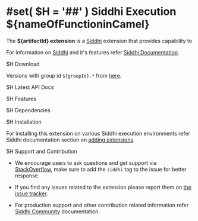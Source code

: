 ﻿#set( $H = '##' )
Siddhi Execution ${nameOfFunctioninCamel}
======================================

The **${artifactId} extension** is a <a target="_blank" href="https://siddhi.io/">Siddhi</a> extension that provides capability to 

For information on <a target="_blank" href="https://siddhi.io/">Siddhi</a> and it's features refer <a target="_blank" href="https://siddhi.io/redirect/docs.html">Siddhi Documentation</a>. 

$H Download

Versions with group id `${groupId}.*` from <a target="_blank" href="https://mvnrepository.com/artifact/${package}/${artifactId}/">here</a>.
   
$H Latest API Docs
    
$H Features
    
$H Dependencies 
   
$H Installation
   
For installing this extension on various Siddhi execution environments refer Siddhi documentation section on <a target="_blank" href="https://siddhi.io/redirect/add-extensions.html">adding extensions</a>.
   
$H Support and Contribution
   
* We encourage users to ask questions and get support via <a target="_blank" href="https://stackoverflow.com/questions/tagged/siddhi">StackOverflow</a>, make sure to add the `siddhi` tag to the issue for better response.

* If you find any issues related to the extension please report them on <a target="_blank" href="https://github.com/siddhi-io/${artifactId}/issues">the issue tracker</a>.

* For production support and other contribution related information refer <a target="_blank" href="https://siddhi.io/community/">Siddhi Community</a> documentation.